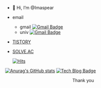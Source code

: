- 👋 Hi, I’m @Imaspear
- email 
	- gmail [![Gmail Badge](https://img.shields.io/badge/Gmail-d14836?style=flat-square&logo=Gmail&logoColor=white&link=mailto:rjsckdd12@gmail.com)](mailto:rjsckdd12@gmail.com)
	- univ  [![Gmail Badge](https://img.shields.io/badge/Gmail-d14836?style=flat-square&logo=Gmail&logoColor=white&link=mailto:geonc123@pukyong.ac.kr)](mailto:geonc123@pukyong.ac.krm)
	
- [TISTORY](https://imspear.tistory.com)
- [SOLVE.AC](https://solved.ac/profile/geonc123)


  [![Hits](https://hits.seeyoufarm.com/api/count/incr/badge.svg?url=https%3A%2F%2Fgithub.com%2FImaspear&count_bg=%239A9B9A&title_bg=%23555555&icon=&icon_color=%23E7E7E7&title=hits&edge_flat=false)](https://hits.seeyoufarm.com)


[![Anurag's GitHub stats](https://github-readme-stats.vercel.app/api?username=Imaspear)](https://github.com/anuraghazra/github-readme-stats)
[![Tech Blog Badge](http://img.shields.io/badge/-Tech%20blog-black?style=flat-square&logo=github&link=https://imaspear.github.io/ImaspearBlog/)](https://imaspear.github.io/ImaspearBlog//)
	
<center>
    Thank you
</center>

<!---
Imaspear/Imaspear is a ✨ special ✨ repository because its `README.md` (this file) appears on your GitHub profile.
You can click the Preview link to take a look at your changes.
--->

